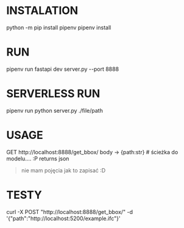 # INSTALATION

python -m pip install pipenv
pipenv install


# RUN 

pipenv run fastapi dev server.py --port 8888

# SERVERLESS RUN 

pipenv run python server.py ./file/path


# USAGE

GET http://localhost:8888/get_bbox/
    body -> {path:str} # ścieżka do modelu.... :P
    returns json 

> nie mam pojęcia jak to zapisać :D

# TESTY

curl -X POST "http://localhost:8888/get_bbox/" -d '{"path":"http://localhost:5200/example.ifc"}'
